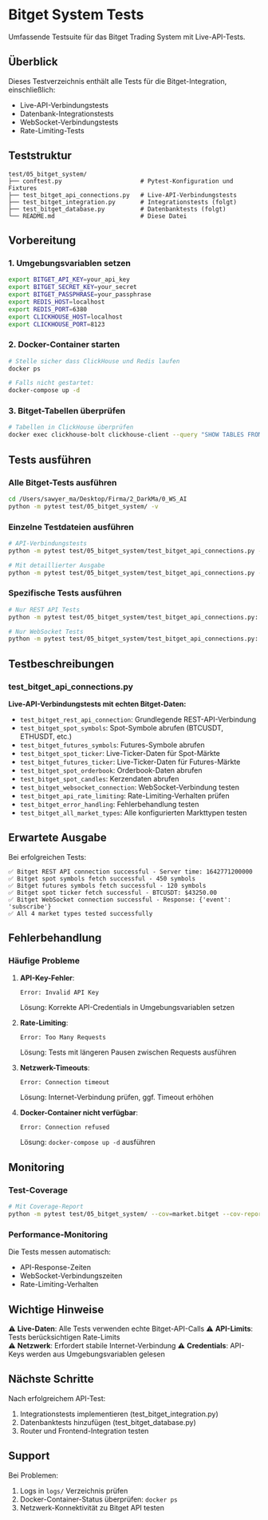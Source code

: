 # Bitget System Tests

Umfassende Testsuite für das Bitget Trading System mit Live-API-Tests.

## Überblick

Dieses Testverzeichnis enthält alle Tests für die Bitget-Integration, einschließlich:
- Live-API-Verbindungstests  
- Datenbank-Integrationstests
- WebSocket-Verbindungstests
- Rate-Limiting-Tests

## Teststruktur

```
test/05_bitget_system/
├── conftest.py                      # Pytest-Konfiguration und Fixtures
├── test_bitget_api_connections.py   # Live-API-Verbindungstests
├── test_bitget_integration.py       # Integrationstests (folgt)
├── test_bitget_database.py          # Datenbanktests (folgt)
└── README.md                        # Diese Datei
```

## Vorbereitung

### 1. Umgebungsvariablen setzen

```bash
export BITGET_API_KEY=your_api_key
export BITGET_SECRET_KEY=your_secret
export BITGET_PASSPHRASE=your_passphrase
export REDIS_HOST=localhost
export REDIS_PORT=6380
export CLICKHOUSE_HOST=localhost
export CLICKHOUSE_PORT=8123
```

### 2. Docker-Container starten

```bash
# Stelle sicher dass ClickHouse und Redis laufen
docker ps

# Falls nicht gestartet:
docker-compose up -d
```

### 3. Bitget-Tabellen überprüfen

```bash
# Tabellen in ClickHouse überprüfen
docker exec clickhouse-bolt clickhouse-client --query "SHOW TABLES FROM bitget"
```

## Tests ausführen

### Alle Bitget-Tests ausführen

```bash
cd /Users/sawyer_ma/Desktop/Firma/2_DarkMa/0_WS_AI
python -m pytest test/05_bitget_system/ -v
```

### Einzelne Testdateien ausführen

```bash
# API-Verbindungstests
python -m pytest test/05_bitget_system/test_bitget_api_connections.py -v

# Mit detaillierter Ausgabe
python -m pytest test/05_bitget_system/test_bitget_api_connections.py -v -s
```

### Spezifische Tests ausführen

```bash
# Nur REST API Tests
python -m pytest test/05_bitget_system/test_bitget_api_connections.py::TestBitgetAPIConnections::test_bitget_rest_api_connection -v

# Nur WebSocket Tests  
python -m pytest test/05_bitget_system/test_bitget_api_connections.py::TestBitgetAPIConnections::test_bitget_websocket_connection -v
```

## Testbeschreibungen

### test_bitget_api_connections.py

**Live-API-Verbindungstests mit echten Bitget-Daten:**

- `test_bitget_rest_api_connection`: Grundlegende REST-API-Verbindung
- `test_bitget_spot_symbols`: Spot-Symbole abrufen (BTCUSDT, ETHUSDT, etc.)
- `test_bitget_futures_symbols`: Futures-Symbole abrufen
- `test_bitget_spot_ticker`: Live-Ticker-Daten für Spot-Märkte
- `test_bitget_futures_ticker`: Live-Ticker-Daten für Futures-Märkte
- `test_bitget_spot_orderbook`: Orderbook-Daten abrufen
- `test_bitget_spot_candles`: Kerzendaten abrufen
- `test_bitget_websocket_connection`: WebSocket-Verbindung testen
- `test_bitget_api_rate_limiting`: Rate-Limiting-Verhalten prüfen
- `test_bitget_error_handling`: Fehlerbehandlung testen
- `test_bitget_all_market_types`: Alle konfigurierten Markttypen testen

## Erwartete Ausgabe

Bei erfolgreichen Tests:

```
✅ Bitget REST API connection successful - Server time: 1642771200000
✅ Bitget spot symbols fetch successful - 450 symbols
✅ Bitget futures symbols fetch successful - 120 symbols
✅ Bitget spot ticker fetch successful - BTCUSDT: $43250.00
✅ Bitget WebSocket connection successful - Response: {'event': 'subscribe'}
✅ All 4 market types tested successfully
```

## Fehlerbehandlung

### Häufige Probleme

1. **API-Key-Fehler**: 
   ```
   Error: Invalid API Key
   ```
   Lösung: Korrekte API-Credentials in Umgebungsvariablen setzen

2. **Rate-Limiting**:
   ```
   Error: Too Many Requests  
   ```
   Lösung: Tests mit längeren Pausen zwischen Requests ausführen

3. **Netzwerk-Timeouts**:
   ```
   Error: Connection timeout
   ```
   Lösung: Internet-Verbindung prüfen, ggf. Timeout erhöhen

4. **Docker-Container nicht verfügbar**:
   ```
   Error: Connection refused
   ```
   Lösung: `docker-compose up -d` ausführen

## Monitoring

### Test-Coverage

```bash
# Mit Coverage-Report
python -m pytest test/05_bitget_system/ --cov=market.bitget --cov-report=html
```

### Performance-Monitoring

Die Tests messen automatisch:
- API-Response-Zeiten
- WebSocket-Verbindungszeiten  
- Rate-Limiting-Verhalten

## Wichtige Hinweise

⚠️ **Live-Daten**: Alle Tests verwenden echte Bitget-API-Calls
⚠️ **API-Limits**: Tests berücksichtigen Rate-Limits  
⚠️ **Netzwerk**: Erfordert stabile Internet-Verbindung
⚠️ **Credentials**: API-Keys werden aus Umgebungsvariablen gelesen

## Nächste Schritte

Nach erfolgreichem API-Test:
1. Integrationstests implementieren (test_bitget_integration.py)
2. Datenbanktests hinzufügen (test_bitget_database.py) 
3. Router und Frontend-Integration testen

## Support

Bei Problemen:
1. Logs in `logs/` Verzeichnis prüfen
2. Docker-Container-Status überprüfen: `docker ps`
3. Netzwerk-Konnektivität zu Bitget API testen
